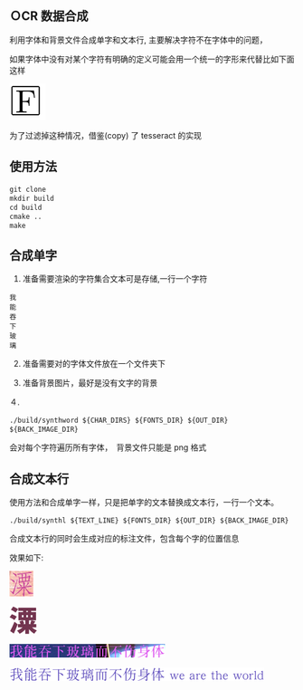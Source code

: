 ## ＯCR 数据合成

利用字体和背景文件合成单字和文本行, 主要解决字符不在字体中的问题，

如果字体中没有对某个字符有明确的定义可能会用一个统一的字形来代替比如下面这样


![](images/2.png)

为了过滤掉这种情况，借鉴(copy) 了 tesseract 的实现

## 使用方法

```$xslt
git clone 
mkdir build 
cd build
cmake ..
make
```

## 合成单字

1. 准备需要渲染的字符集合文本可是存储,一行一个字符
```$xslt
我
能
吞
下
玻
璃
```
2. 准备需要对的字体文件放在一个文件夹下

3. 准备背景图片，最好是没有文字的背景

４.
```
./build/synthword ${CHAR_DIRS} ${FONTS_DIR} ${OUT_DIR} ${BACK_IMAGE_DIR}
```

会对每个字符遍历所有字体，　背景文件只能是 png 格式


## 合成文本行
使用方法和合成单字一样，只是把单字的文本替换成文本行，一行一个文本。
```
./build/synthl ${TEXT_LINE} ${FONTS_DIR} ${OUT_DIR} ${BACK_IMAGE_DIR}
```
合成文本行的同时会生成对应的标注文件，包含每个字的位置信息

效果如下:

![](./images/FZFangSong-Z02.png)

![](./images/Noto%20Sans%20S%20Chinese%20Heavy.png)

![](./images/933ec3fa-c525-49bf-9bc4-3401697cf1d8.png)

![](./images/7c5f2070-fda5-4dcb-828c-ce6e402cddef.png)

